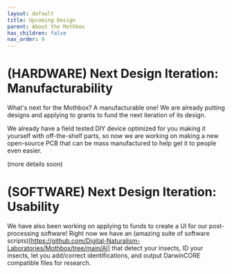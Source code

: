 ```yaml
---
layout: default
title: Upcoming Design
parent: About the Mothbox
has_children: false
nav_order: 9
---
```


# (HARDWARE) Next Design Iteration: Manufacturability
What's next for the Mothbox? A manufacturable one! We are already putting designs and applying to grants to fund the next iteration of its design.

We already have a field tested DIY device optimized for you making it yourself with off-the-shelf parts, so now we are working on making a new open-source PCB that can be mass manufactured to help get it to people even easier.

(more details soon)





# (SOFTWARE) Next Design Iteration: Usability
We have also been working on applying to funds to create a UI for our post-processing software! Right now we have an (amazing suite of software scripts)[https://github.com/Digital-Naturalism-Laboratories/Mothbox/tree/main/AI] that detect your insects, ID your insects, let you add/correct identifications, and output DarwinCORE compatible files for research. 
